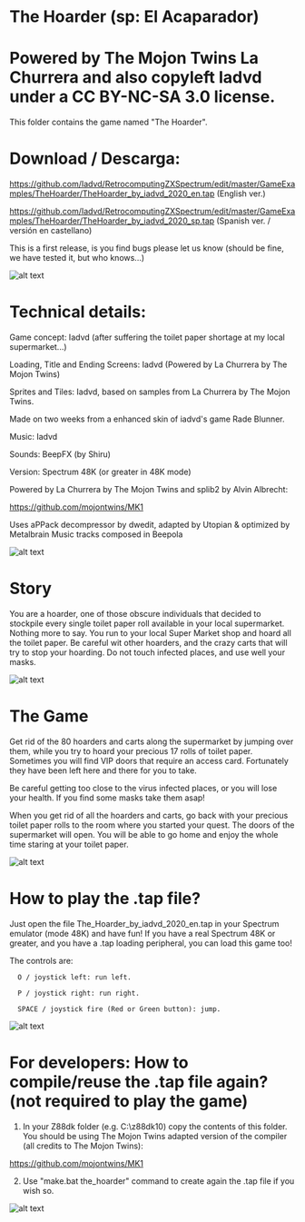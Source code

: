 # The Hoarder (sp: El Acaparador)

# Powered by The Mojon Twins La Churrera and also copyleft Iadvd under a CC BY-NC-SA 3.0 license.

This folder contains the game named "The Hoarder".

# Download / Descarga:

https://github.com/Iadvd/RetrocomputingZXSpectrum/edit/master/GameExamples/TheHoarder/TheHoarder_by_iadvd_2020_en.tap 
(English ver.)

https://github.com/Iadvd/RetrocomputingZXSpectrum/edit/master/GameExamples/TheHoarder/TheHoarder_by_iadvd_2020_sp.tap 
(Spanish ver. / versión en castellano)

This is a first release, is you find bugs please let us know (should be fine, we have tested it, but who knows...)

![alt text](https://github.com/Iadvd/RetrocomputingZXSpectrum/blob/master/GameExamples/TheHoarder/TH1.png)

# Technical details:

Game concept: Iadvd (after suffering the toilet paper shortage at my local supermarket...)

Loading, Title and Ending Screens: Iadvd (Powered by La Churrera by The Mojon Twins)

Sprites and Tiles: Iadvd, based on samples from La Churrera by The Mojon Twins.

Made on two weeks from a enhanced skin of iadvd's game Rade Blunner.

Music: Iadvd

Sounds: BeepFX (by Shiru)

Version: Spectrum 48K (or greater in 48K mode)

Powered by La Churrera by The Mojon Twins and splib2 by Alvin Albrecht:

https://github.com/mojontwins/MK1

Uses aPPack decompressor by dwedit, adapted by Utopian & optimized by Metalbrain
Music tracks composed in Beepola

![alt text](https://github.com/Iadvd/RetrocomputingZXSpectrum/blob/master/GameExamples/TheHoarder/TH2.png)

# Story

You are a hoarder, one of those obscure individuals that decided to stockpile every single toilet paper roll available in your local supermarket. Nothing more to say. You run to your local Super Market shop and hoard all the toilet paper. Be careful wit other hoarders, and the crazy carts that will try to stop your hoarding. Do not touch infected places, and use well your masks.

![alt text](https://github.com/Iadvd/RetrocomputingZXSpectrum/blob/master/GameExamples/TheHoarder/TH3.png)

# The Game

Get rid of the 80 hoarders and carts along the supermarket by jumping over them, while you try to hoard your precious 17 rolls of toilet paper. Sometimes you will find VIP doors that require an access card. Fortunately they have been left here and there for you to take. 

Be careful getting too close to the virus infected places, or you will lose your health. If you find some masks take them asap!

When you get rid of all the hoarders and carts, go back with your precious toilet paper rolls to the room where you started your quest. The doors of the supermarket will open. You will be able to go home and enjoy the whole time staring at your toilet paper.

![alt text](https://github.com/Iadvd/RetrocomputingZXSpectrum/blob/master/GameExamples/TheHoarder/TH4.png)

# How to play the .tap file?

Just open the file The_Hoarder_by_iadvd_2020_en.tap in your Spectrum emulator (mode 48K) and have fun! If you have a real Spectrum 48K or greater, and you have a .tap loading peripheral, you can load this game too! 

The controls are:

      O / joystick left: run left.

      P / joystick right: run right.

      SPACE / joystick fire (Red or Green button): jump.

![alt text](https://github.com/Iadvd/RetrocomputingZXSpectrum/blob/master/GameExamples/TheHoarder/TH5.png)

# For developers: How to compile/reuse the .tap file again? (not required to play the game)

1. In your Z88dk folder (e.g. C:\z88dk10) copy the contents of this folder. You should be using The Mojon Twins adapted version of the compiler (all credits to The Mojon Twins):

https://github.com/mojontwins/MK1

2. Use "make.bat the_hoarder" command to create again the .tap file if you wish so.

![alt text](https://github.com/Iadvd/RetrocomputingZXSpectrum/blob/master/GameExamples/TheHoarder/TH6.png)
